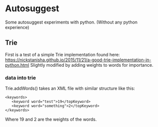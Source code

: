 # Autosuggest
Some autosuggest experiments with python. (Without any python experience)

## Trie
First is a test of a simple Trie implementation found here: https://nickstanisha.github.io/2015/11/21/a-good-trie-implementation-in-python.html
Slightly modified by adding weights to words for importance.

### data into trie
Trie.addWords() takes an XML file with similar structure like this:
```
<keywords>
   <keyword word="test">19</topKeyword>
   <keyword word="something">2</topKeyword>
</keywords>
```
Where 19 and 2 are the weights of the words.